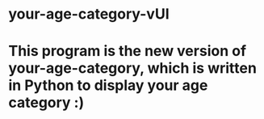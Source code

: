 # your-age-category-vUI
# This program is the new version of your-age-category, which is written in Python to display your age category :)
